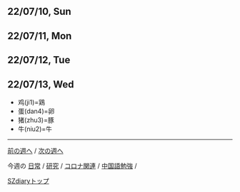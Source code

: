 ## 22/07/10, Sun


## 22/07/11, Mon


## 22/07/12, Tue


## 22/07/13, Wed

- 鸡(ji1)=鶏
- 蛋(dan4)=卵
- 猪(zhu3)=豚
- 牛(niu2)=牛

***

[前の週へ](2207-1.md) /
[次の週へ](2207-3.md)

今週の
[日常](../diary/2207-2.md) /
[研究](../research/2207-2.md) /
[コロナ関連](../covid19/2207-2.md) / 
[中国語勉強](../chinese/2207-2.md) / 

[SZdiaryトップ](../../README.md)
